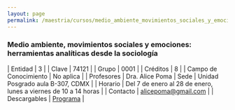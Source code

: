 ```yaml
---
layout: page
permalink: /maestria/cursos/medio_ambiente_movimientos_sociales_y_emociones_herramientas_analiticas_desde_la_sociologia/
---
```


### Medio ambiente, movimientos sociales y emociones: herramientas analíticas desde la sociología

| Entidad | 3 |
| Clave | 74121 |
| Grupo | 0001 |
| Créditos | 8 |
| Campo de Conocimiento | No aplica |
| Profesores | Dra. Alice Poma
| Sede | Unidad Posgrado aula B-307, CDMX |
| Horario | Del 7 de enero al 28 de enero, lunes a viernes de 10 a 14 horas |
| Contacto | <alicepoma@gmail.com> |
| Descargables | [Programa](/assets/docs/cursos/medio_ambiente_movimientos_sociales_emociones.pdf) |


